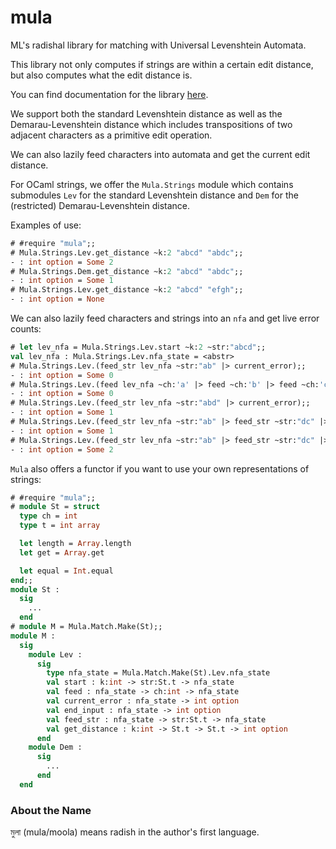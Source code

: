 # mula
ML's radishal library for matching with Universal Levenshtein Automata.

This library not only computes if strings are within a certain edit distance,
but also computes what the edit distance is.

You can find documentation for the library [here](https://ifazk.github.io/mula/).

We support both the standard Levenshtein distance as well as the
Demarau-Levenshtein distance which includes transpositions of two adjacent
characters as a primitive edit operation.

We can also lazily feed characters into automata and get the current edit
distance.

For OCaml strings, we offer the `Mula.Strings` module which contains submodules
`Lev` for the standard Levenshtein distance and `Dem` for the (restricted)
Demarau-Levenshtein distance.

Examples of use:
```ocaml
# #require "mula";;
# Mula.Strings.Lev.get_distance ~k:2 "abcd" "abdc";;
- : int option = Some 2
# Mula.Strings.Dem.get_distance ~k:2 "abcd" "abdc";;
- : int option = Some 1
# Mula.Strings.Lev.get_distance ~k:2 "abcd" "efgh";;
- : int option = None
```

We can also lazily feed characters and strings into an `nfa` and get live error counts:
```ocaml
# let lev_nfa = Mula.Strings.Lev.start ~k:2 ~str:"abcd";;
val lev_nfa : Mula.Strings.Lev.nfa_state = <abstr>
# Mula.Strings.Lev.(feed_str lev_nfa ~str:"ab" |> current_error);;
- : int option = Some 0
# Mula.Strings.Lev.(feed lev_nfa ~ch:'a' |> feed ~ch:'b' |> feed ~ch:'c' |> current_error);;
- : int option = Some 0
# Mula.Strings.Lev.(feed_str lev_nfa ~str:"abd" |> current_error);;
- : int option = Some 1
# Mula.Strings.Lev.(feed_str lev_nfa ~str:"ab" |> feed_str ~str:"dc" |> current_error);; (* counts 'd' as an insert edit *)
- : int option = Some 1
# Mula.Strings.Lev.(feed_str lev_nfa ~str:"ab" |> feed_str ~str:"dc" |> end_input);;
- : int option = Some 2
```

`Mula` also offers a functor if you want to use your own representations of
strings:
```ocaml
# #require "mula";;
# module St = struct
  type ch = int
  type t = int array

  let length = Array.length
  let get = Array.get

  let equal = Int.equal
end;;
module St :
  sig
    ...
  end
# module M = Mula.Match.Make(St);;
module M :
  sig
    module Lev :
      sig
        type nfa_state = Mula.Match.Make(St).Lev.nfa_state
        val start : k:int -> str:St.t -> nfa_state
        val feed : nfa_state -> ch:int -> nfa_state
        val current_error : nfa_state -> int option
        val end_input : nfa_state -> int option
        val feed_str : nfa_state -> str:St.t -> nfa_state
        val get_distance : k:int -> St.t -> St.t -> int option
      end
    module Dem :
      sig
        ...
      end
  end
```

### About the Name
মুলা (mula/moola) means radish in the author's first language.
